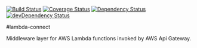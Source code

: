 [![Build Status](https://travis-ci.org/innowatio/lambda-connect.svg?branch=master)](https://travis-ci.org/innowatio/lambda-connect)
[![Coverage Status](https://coveralls.io/repos/innowatio/lambda-connect/badge.svg?branch=master&service=github)](https://coveralls.io/github/innowatio/lambda-connect?branch=master)
[![Dependency Status](https://david-dm.org/innowatio/lambda-connect.svg)](https://david-dm.org/innowatio/lambda-connect)
[![devDependency Status](https://david-dm.org/innowatio/lambda-connect/dev-status.svg)](https://david-dm.org/innowatio/lambda-connect#info=devDependencies)

#lambda-connect

Middleware layer for AWS Lambda functions invoked by AWS Api Gateway.
